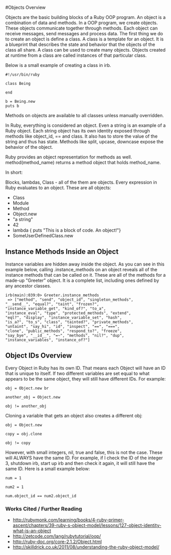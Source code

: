 #Objects Overview

Objects are the basic building blocks of a Ruby OOP program. An object is a combination of data and methods. In a OOP program, we create objects. These objects communicate together through methods. Each object can receive messages, send messages and process data.
The first thing we do to create an object is define a class. A class is a template for an object. It is a blueprint that describes the state and behavior that the objects of the class all share. A class can be used to create many objects. Objects created at runtime from a class are called instances of that particular class.

Below is a small example of creating a class in irb.

    #!/usr/bin/ruby

    class Being

    end

    b = Being.new
    puts b


Methods on objects are available to all classes unless manually overridden.

In Ruby, everything is considered an object. Even a string is an example of a Ruby object. Each string object has its own identity exposed through methods like object_id, == and class. It also has to store the value of the string and thus has state. Methods like split, upcase, downcase expose the behavior of the object.

Ruby provides an object representation for methods as well. method(method_name) returns a method object that holds method_name.

In short:

Blocks, lambdas, Class - all of the them are objects. Every expression in Ruby evaluates to an object. These are all objects:

* Class
* Module
* Method
* Object.new
* "a string"
* 42
* lambda { puts "This is a block of code. An object!"}
* SomeUserDefinedClass.new


## Instance Methods Inside an Object

Instance variables are hidden away inside the object. As you can see in this example below, calling .instance_methods on an object reveals all of the instance methods that can be called on it. These are all of the methods for a made-up "Greeter" object. It is a complete list, including ones defined by any ancestor classes.

    irb(main):039:0> Greeter.instance_methods
     => ["method", "send", "object_id", "singleton_methods",
    "__send__", "equal?", "taint", "frozen?",
    "instance_variable_get", "kind_of?", "to_a",
    "instance_eval", "type", "protected_methods", "extend",
    "eql?", "display", "instance_variable_set", "hash",
    "is_a?", "to_s", "class", "tainted?", "private_methods",
    "untaint", "say_hi", "id", "inspect", "==", "===",
    "clone", "public_methods", "respond_to?", "freeze",
    "say_bye", "__id__", "=~", "methods", "nil?", "dup",
    "instance_variables", "instance_of?"]

## Object IDs Overview

Every Object in Ruby has its own ID. That means each Object will have an ID that is unique to itself. If two different variables are set equal to what appears to be the same object, they will still have different IDs. For example:

    obj = Object.new br

    another_obj = Object.new

    obj != another_obj

Cloning a variable that gets an object also creates a different obj:

    obj = Object.new

    copy = obj.clone

    obj != copy

However, with small integers, nil, true and false, this is not the case. These will ALWAYS have the same ID. For example, if I check the ID of the integer 3, shutdown irb, start up irb and then check it again, it will still
have the same ID. Here is a small example below:

    num = 1

    num2 = 1

    num.object_id == num2.object_id


### Works Cited / Further Reading
* http://rubymonk.com/learning/books/4-ruby-primer-ascent/chapters/39-ruby-s-object-model/lessons/127-object-identity-what-is-an-object
* http://zetcode.com/lang/rubytutorial/oop/
* http://ruby-doc.org/core-2.1.2/Object.html
* http://skilldrick.co.uk/2011/08/understanding-the-ruby-object-model/
